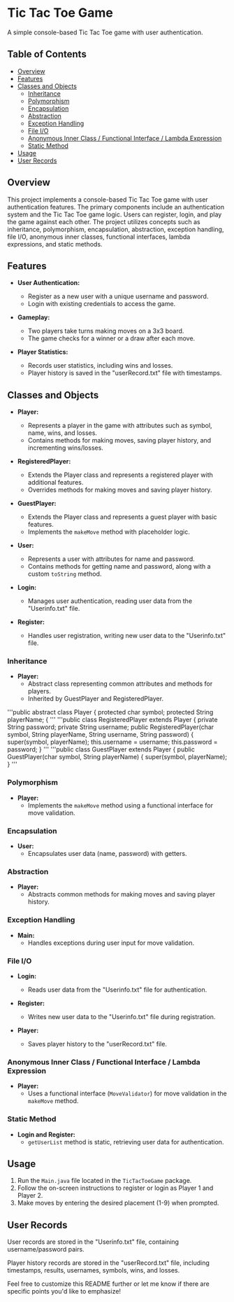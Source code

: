 # Tic Tac Toe Game

A simple console-based Tic Tac Toe game with user authentication.

## Table of Contents

- [Overview](#overview)
- [Features](#features)
- [Classes and Objects](#classes-and-objects)
  - [Inheritance](#inheritance)
  - [Polymorphism](#polymorphism)
  - [Encapsulation](#encapsulation)
  - [Abstraction](#abstraction)
  - [Exception Handling](#exception-handling)
  - [File I/O](#file-io)
  - [Anonymous Inner Class / Functional Interface / Lambda Expression](#anonymous-inner-class--functional-interface--lambda-expression)
  - [Static Method](#static-method)
- [Usage](#usage)
- [User Records](#user-records)

## Overview

 This project implements a console-based Tic Tac Toe game with user authentication features. The primary components include an authentication system and the Tic Tac Toe game logic. Users can register, login, and play the game against each other. The project utilizes concepts such as inheritance, polymorphism, encapsulation, abstraction, exception handling, file I/O, anonymous inner classes, functional interfaces, lambda expressions, and static methods.

## Features

- **User Authentication:**
  - Register as a new user with a unique username and password.
  - Login with existing credentials to access the game.
  
- **Gameplay:**
  - Two players take turns making moves on a 3x3 board.
  - The game checks for a winner or a draw after each move.

- **Player Statistics:**
  - Records user statistics, including wins and losses.
  - Player history is saved in the "userRecord.txt" file with timestamps.

## Classes and Objects

- **Player:**
  - Represents a player in the game with attributes such as symbol, name, wins, and losses.
  - Contains methods for making moves, saving player history, and incrementing wins/losses.

- **RegisteredPlayer:**
  - Extends the Player class and represents a registered player with additional features.
  - Overrides methods for making moves and saving player history.

- **GuestPlayer:**
  - Extends the Player class and represents a guest player with basic features.
  - Implements the `makeMove` method with placeholder logic.

- **User:**
  - Represents a user with attributes for name and password.
  - Contains methods for getting name and password, along with a custom `toString` method.

- **Login:**
  - Manages user authentication, reading user data from the "Userinfo.txt" file.

- **Register:**
  - Handles user registration, writing new user data to the "Userinfo.txt" file.

### Inheritance

- **Player:**
  - Abstract class representing common attributes and methods for players.
  - Inherited by GuestPlayer and RegisteredPlayer.
 
'''public abstract class Player {
    protected char symbol;
    protected String playerName;
    {
'''
'''public class RegisteredPlayer extends Player {
    private String password;
    private String username;
    public RegisteredPlayer(char symbol, String playerName, String username, String password) {
        super(symbol, playerName);
        this.username = username;
        this.password = password;
    }
'''
'''public class GuestPlayer extends Player {
    public GuestPlayer(char symbol, String playerName) {
        super(symbol, playerName);
    }
'''


### Polymorphism

- **Player:**
  - Implements the `makeMove` method using a functional interface for move validation.

### Encapsulation

- **User:**
  - Encapsulates user data (name, password) with getters.

### Abstraction

- **Player:**
  - Abstracts common methods for making moves and saving player history.

### Exception Handling

- **Main:**
  - Handles exceptions during user input for move validation.

### File I/O

- **Login:**
  - Reads user data from the "Userinfo.txt" file for authentication.

- **Register:**
  - Writes new user data to the "Userinfo.txt" file during registration.

- **Player:**
  - Saves player history to the "userRecord.txt" file.

### Anonymous Inner Class / Functional Interface / Lambda Expression

- **Player:**
  - Uses a functional interface (`MoveValidator`) for move validation in the `makeMove` method.

### Static Method

- **Login and Register:**
  - `getUserList` method is static, retrieving user data for authentication.

## Usage

1. Run the `Main.java` file located in the `TicTacToeGame` package.
2. Follow the on-screen instructions to register or login as Player 1 and Player 2.
3. Make moves by entering the desired placement (1-9) when prompted.

## User Records

User records are stored in the "Userinfo.txt" file, containing username/password pairs.

Player history records are stored in the "userRecord.txt" file, including timestamps, results, usernames, symbols, wins, and losses.

Feel free to customize this README further or let me know if there are specific points you'd like to emphasize!
